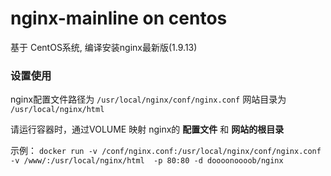# nginx-mainline on centos


基于 CentOS系统, 编译安装nginx最新版(1.9.13)

### 设置使用
nginx配置文件路径为 `/usr/local/nginx/conf/nginx.conf`
网站目录为 `/usr/local/nginx/html`

请运行容器时，通过VOLUME 映射 nginx的 **配置文件** 和 **网站的根目录**

示例：
`docker run -v /conf/nginx.conf:/usr/local/nginx/conf/nginx.conf -v /www/:/usr/local/nginx/html  -p 80:80 -d doooonoooob/nginx`


